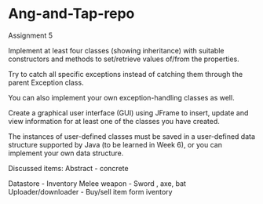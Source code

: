 # Ang-and-Tap-repo
Assignment 5

Implement at least four classes (showing inheritance) with suitable constructors 
and methods to set/retrieve values of/from the properties.

Try to catch all specific exceptions instead of catching them through the parent Exception class. 

You can also implement your own exception-handling classes as well.

Create a graphical user interface (GUI) using JFrame to insert, update and view information for at least one of the 
classes you have created.

The instances of user-defined classes must be saved in a user-defined data structure supported by Java 
(to be learned in Week 6), or you can implement your own data structure.

Discussed items:
Abstract - concrete

Datastore - Inventory
Melee weapon - Sword , axe, bat
Uploader/downloader - Buy/sell item form iventory


